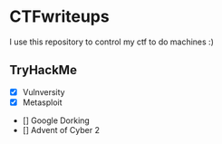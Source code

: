 # CTFwriteups

I use this repository to control my ctf to do machines :)

## TryHackMe

- [x] Vulnversity
- [x] Metasploit
- [] Google Dorking
- [] Advent of Cyber 2
